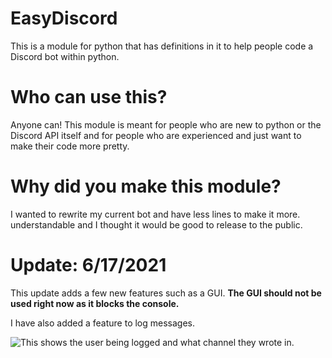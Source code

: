 # EasyDiscord
This is a module for python that has definitions in it to help people code a Discord bot within python.
# Who can use this?
Anyone can! This module is meant for people who are new to python or the Discord API itself and for people who are
experienced and just want to make their code more pretty.
# Why did you make this module?
I wanted to rewrite my current bot and have less lines to make it more.
understandable and I thought it would be good to release to the public.

# Update: 6/17/2021
This update adds a few new features such as a GUI.
**The GUI should not be used right now as it blocks the console.**

I have also added a feature to log messages.

![This shows the user being logged and what channel they wrote in.](https://media.discordapp.net/attachments/832275753793224724/854933196625149992/LoggingMessagesEdited.png)